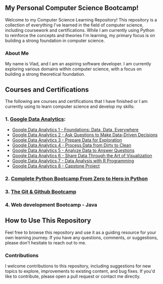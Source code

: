 ## My Personal Computer Science Bootcamp!

Welcome to my Computer Science Learning Repository! This repository is a collection of everything I've learned in the field of computer science, including coursework and certifications. While I am currently using Python to reinforce the concepts and theories I'm learning, my primary focus is on building a strong foundation in computer science.

### About Me
My name is Vlad, and I am an aspiring software developer. I am currently exploring various domains within computer science, with a focus on building a strong theoretical foundation.

## Courses and Certifications

The following are courses and certifications that I have finished or I am currently using to learn computer science and develop my skills:

### 1. [Google Data Analytics](https://coursera.org/share/c9d1414dca70031df966576a09c47316):
* [Google Data Analytics 1 - Foundations: Data, Data, Everywhere](https://coursera.org/share/e337f014e7bebad5a8fa7f9e22fc57d9)
* [Google Data Analytics 2 - Ask Questions to Make Data-Driven Decisions](https://coursera.org/share/680afff5c80a0a61e9ee81b1225844aa)
* [Google Data Analytics 3 - Prepare Data for Exploration](https://coursera.org/share/36e2d5b4253f9b9d68b0dad3e34737f0)
* [Google Data Analytics 4 - Process Data from Dirty to Clean](https://coursera.org/share/1e55a8323741b62ca7250cdc71c22150)
* [Google Data Analytics 5 - Analyze Data to Answer Questions](https://coursera.org/share/1f11919cad460e694eb1412967f934e8)
* [Google Data Analytics 6 - Share Data Through the Art of Visualization](https://coursera.org/share/d1c4f7b33939b9afe79495ca903ad939)
* [Google Data Analytics 7 - Data Analysis with R Programming](https://coursera.org/share/add80545a0fbf2c938933afe8c085300)
* [Google Data Analytics 8 - Capstone Project](https://coursera.org/share/eb4e8f78d9555cb278e6fab911912c8e)

### 2. [Complete Python Bootcamp From Zero to Hero in Python](http://ude.my/UC-572adedd-3fe4-4906-b603-215fb4969800)

### 3. [The Git & Github Bootcamp](http://ude.my/UC-a5207a99-8ce8-49f3-9329-2edd9ca18240)

### 4. Web development Bootcamp - Java

## How to Use This Repository
Feel free to browse this repository and use it as a guiding resource for your own learning journey. If you have any questions, comments, or suggestions, please don't hesitate to reach out to me.

### Contributions
I welcome contributions to this repository, including suggestions for new topics to explore, improvements to existing content, and bug fixes. If you'd like to contribute, please open a pull request or contact me directly.
